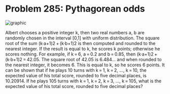 # Problem 285: Pythagorean odds

![graphic](img285.gif)

Albert chooses a positive integer k, then two real numbers a, b are
randomly chosen in the interval \[0,1\] with uniform distribution. The
square root of the sum (k·a+1)2 + (k·b+1)2 is then computed and rounded
to the nearest integer. If the result is equal to k, he scores k points;
otherwise he scores nothing. For example, if k = 6, a = 0.2 and
b = 0.85, then (k·a+1)2 + (k·b+1)2 = 42.05. The square root of 42.05 is
6.484... and when rounded to the nearest integer, it becomes 6. This is
equal to k, so he scores 6 points. It can be shown that if he plays 10
turns with k = 1, k = 2, ..., k = 10, the expected value of his total
score, rounded to five decimal places, is 10.20914. If he plays 105
turns with k = 1, k = 2, k = 3, ..., k = 105, what is the expected value
of his total score, rounded to five decimal places?